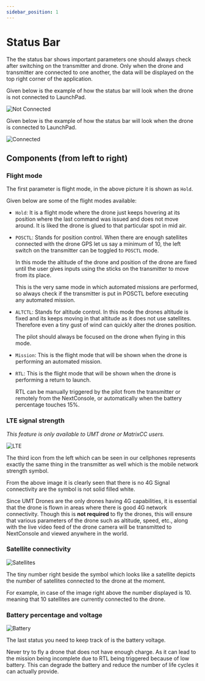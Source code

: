 ```yaml
---
sidebar_position: 1
---
```


# Status Bar

The the status bar shows important parameters one should always check after switching on the transmitter and drone. Only
when the drone and transmitter are connected to one another, the data will be displayed on the top right corner of the
application.

Given below is the example of how the status bar will look when the drone is not connected to LaunchPad.

![Not Connected](./img/status-bar-not-connected.jpg)

Given below is the example of how the status bar will look when the drone is  connected to LaunchPad.

![Connected](./img/status-bar-connected.jpg)

## Components (from left to right)

### Flight mode

The first parameter is flight mode, in the above picture it is shown as `Hold`.

Given below are some of the flight modes available:

- `Hold`: It is a flight mode where the drone just keeps hovering at its position where the last command was issued and
  does not move around. It is liked the drone is glued to that particular spot in mid air.

- `POSCTL`: Stands for position control. When there are enough satellites connected with the drone GPS let us say a minimum of 10, the left switch on the transmitter can be toggled to `POSCTL` mode.

  In this mode the altitude of the drone and position of the drone are fixed until the user gives inputs using the
  sticks on the transmitter to move from its place.

  This is the very same mode in which automated missions are performed, so always check if the transmitter is
  put in POSCTL before executing any automated mission.

- `ALTCTL`: Stands for altitude control. In this mode the drones altitude is fixed and its keeps moving in that altitude
  as it does not use satellites. Therefore even a tiny gust of wind can quickly alter the drones position.

  The pilot should always be focused on the drone when flying in this mode.

- `Mission`: This is the flight mode that will be shown when the drone is performing an automated mission.

- `RTL`: This is the flight mode that will be shown when the drone is performing a return to launch.

  RTL can be manually triggered by the pilot from the transmitter or remotely from the NextConsole, or
  automatically when the battery percentage touches 15%.

### LTE signal strength

*This feature is only available to UMT drone or MatrixCC users.*

![LTE](./img/status-bar-lte.jpg)

The third icon from the left which can be seen in our cellphones represents exactly the same thing in the transmitter as
well which is the mobile network strength symbol.

From the above image it is clearly seen that there is no 4G Signal connectivity are the symbol is not solid filled
white.

Since UMT Drones are the only drones having 4G capabilities, it is essential that the drone is flown in areas where
there is good 4G network connectivity. Though this is **not required** to fly the drones, this will ensure that various
parameters of the drone such as altitude, speed, etc., along with the live video feed of the drone camera will be
transmitted to NextConsole and viewed anywhere in the world.  

### Satellite connectivity

![Satellites](./img/status-bar-satellites.jpg)

The tiny number right beside the symbol which looks like a satellite depicts the number of satellites connected to the
drone at the moment.

For example, in case of the image right above the number displayed is 10. meaning that 10 satellites are currently
connected to the drone.

### Battery percentage and voltage

![Battery](./img/status-bar-battery.jpg)

The last status you need to keep track of is the battery voltage.

Never try to fly a drone that does not have enough charge. As it can lead to the mission being incomplete due to RTL
being triggered because of low battery. This can degrade the battery and reduce the number of life cycles it can
actually provide.
